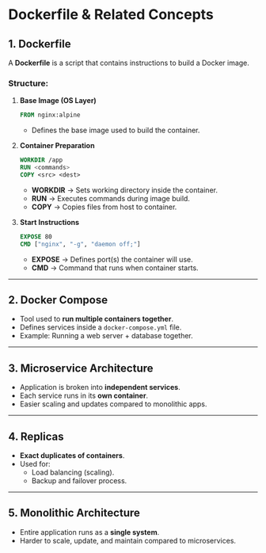 # Dockerfile & Related Concepts

## 1. Dockerfile
A **Dockerfile** is a script that contains instructions to build a Docker image.

### Structure:
1. **Base Image (OS Layer)**
   ```dockerfile
   FROM nginx:alpine
   ```
   - Defines the base image used to build the container.

2. **Container Preparation**
   ```dockerfile
   WORKDIR /app
   RUN <commands>
   COPY <src> <dest>
   ```
   - **WORKDIR** → Sets working directory inside the container.  
   - **RUN** → Executes commands during image build.  
   - **COPY** → Copies files from host to container.  

3. **Start Instructions**
   ```dockerfile
   EXPOSE 80
   CMD ["nginx", "-g", "daemon off;"]
   ```
   - **EXPOSE** → Defines port(s) the container will use.  
   - **CMD** → Command that runs when container starts.  

---

## 2. Docker Compose
- Tool used to **run multiple containers together**.  
- Defines services inside a `docker-compose.yml` file.  
- Example: Running a web server + database together.

---

## 3. Microservice Architecture
- Application is broken into **independent services**.  
- Each service runs in its **own container**.  
- Easier scaling and updates compared to monolithic apps.  

---

## 4. Replicas
- **Exact duplicates of containers**.  
- Used for:
  - Load balancing (scaling).  
  - Backup and failover process.  

---

## 5. Monolithic Architecture
- Entire application runs as a **single system**.  
- Harder to scale, update, and maintain compared to microservices.  
